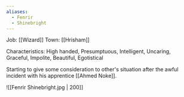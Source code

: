 ```yaml
---
aliases:
  - Fenrir
  - Shinebright
---
```

Job: [[Wizard]] 
Town: [[Hrisham]]

Characteristics: High handed, Presumptuous, Intelligent, Uncaring, Graceful, Impolite, Beautiful, Egotistical

Starting to give some consideration to other's situation after the awful incident with his apprentice [[Ahmed Noke]].


![[Fenrir Shinebright.jpg | 200]]